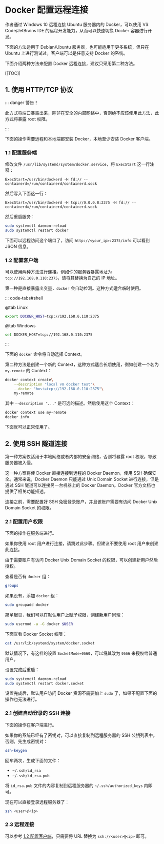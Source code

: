 # Docker 配置远程连接

作者通过 Windows 10 远程连接 Ubuntu 服务器内的 Docker，可以使用 VS Code/JetBrains IDE 的远程开发能力，从而可以快速切换 Docker 容器进行开发。

下面的方法适用于 Debian/Ubuntu 服务器，也可能适用于更多系统，但只在 Ubuntu 上进行测试过。客户端可以是任意支持 Docker 的系统。

下面介绍两种方法来配置 Docker 远程连接，建议只采用第二种方法。

[[TOC]]

## 1. 使用 HTTP/TCP 协议

::: danger 警告！

此方式将端口暴露出来，除非在安全的内部网络中，否则绝不应该使用此方法，此方式将暴露 root 权限。

:::

下面的操作需要远程和本地端都安装 Docker，本地至少安装 Docker 客户端。

### 1.1 配置服务端

修改文件 `/usr/lib/systemd/system/docker.service`，将 `ExecStart` 这一行注释：

```properties
ExecStart=/usr/bin/dockerd -H fd:// --containerd=/run/containerd/containerd.sock
```

然后写入下面这一行：

```properties
ExecStart=/usr/bin/dockerd -H tcp://0.0.0.0:2375 -H fd:// --containerd=/run/containerd/containerd.sock
```

然后重启服务：

```bash
sudo systemctl daemon-reload
sudo systemctl restart docker
```

下面可以远程访问这个端口了，访问 `http://<your_ip>:2375/info` 可以看到 JSON 信息。

### 1.2 配置客户端

可以使用两种方法进行连接。例如你的服务器暴露地址为 `tcp://192.168.0.110:2375`，请将其替换为自己的 IP 地址。

第一种是直接暴露出变量，`docker` 会自动检测。这种方式适合临时使用。

::: code-tabs#shell

@tab Linux

```bash
export DOCKER_HOST=tcp://192.168.0.110:2375
```

@tab Windows

```bash
set DOCKER_HOST=tcp://192.168.0.110:2375
```

:::

下面的 `docker` 命令将自动选择 Context。

第二种方法是创建一个新的 Context，这种方式适合长期使用，例如创建一个名为 `my-remote` 的 Context：

```bash
docker context create\
    --description "local vm docker test"\
    --docker "host=tcp://192.168.0.110:2375"\
    my-remote
```

其中 `--description "..."` 是可选的描述。然后使用这个 Context：

```bash
docker context use my-remote
docker info
```

下面就可以正常使用了。

## 2. 使用 SSH 隧道连接

第一种方案仅适用于本地网络或者内部的安全网络，否则将暴露 root 权限，导致服务器被入侵。

这一种方案将使 Docker 直接连接到远程的 Docker Daemon，使用 SSH 确保安全。通常来说，Docker Daemon 只能通过 Unix Domain Socket 进行连接，但是通过 SSH 隧道可以连接另一台机器上的 Docker Daemon。Docker 官方文档也提供了相关功能描述。

连接之前，需要配置好 SSH 免密登录账户，并且该账户需要有访问 Docker Unix Domain Socket 的权限。

### 2.1 配置用户权限

下面的操作在服务端进行。

如果你使用 root 用户进行连接，请跳过此步骤。但建议不要使用 root 用户来创建此连接。

由于需要账户有访问 Docker Unix Domain Socket 的权限，可以创建新用户然后授权。

查看是否有 `docker` 组：

```bash
groups
```

如果没有，添加 `docker` 组：

```bash
sudo groupadd docker
```

简单起见，我们可以在默认用户上赋予权限，创建新用户同理：

```bash
sudo usermod -a -G docker $USER
```

下面查看 Docker Socket 权限：

```bash
cat /usr/lib/systemd/system/docker.socket
```

默认情况下，有这样的设置 `SocketMode=0660`，可以将其改为 `0666` 来授权给普通用户。

设置完成后重启：

```bash
sudo systemctl daemon-reload
sudo systemctl restart docker.socket
```

设置完成后，默认用户访问 Docker 资源不需要加上 `sudo` 了，如果不配置下面的操作也无法进行。

### 2.1 创建自动登录的 SSH 连接

下面的操作在客户端进行。

如果你的系统已经有了密钥对，可以直接复制到远程服务器的 SSH 公钥列表中。否则，先生成密钥对：

```bash
ssh-keygen
```

回车两次，生成下面的文件：
- `~/.ssh/id_rsa`
- `~/.ssh/id_rsa.pub`

将 `id_rsa.pub` 文件的内容复制到远程服务器的 `~/.ssh/authorized_keys` 内即可。

现在可以直接登录远程服务器了：

```bash
ssh <user>@<ip>
```

### 2.3 远程连接

可以参考 [1.2 配置客户端](#_1-2-配置客户端)，只需要将 URL 替换为 `ssh://<user>@<ip>` 即可。
